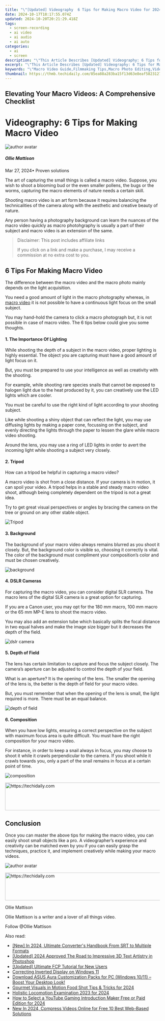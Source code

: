 ```yaml
---
title: "\"[Updated] Videography  6 Tips for Making Macro Video for 2024\""
date: 2024-10-17T18:17:55.074Z
updated: 2024-10-20T20:21:29.418Z
tags: 
  - screen-recording
  - ai video
  - ai audio
  - ai auto
categories: 
  - ai
  - screen
description: "\"This Article Describes [Updated] Videography: 6 Tips for Making Macro Video for 2024\""
excerpt: "\"This Article Describes [Updated] Videography: 6 Tips for Making Macro Video for 2024\""
keywords: "\"Macro Video Guide,Filmmaking Tips,Macro Photo Editing,Videography Basics,High-Res Imagery,Close-Up Video Techniques,Micro Photography Tips\""
thumbnail: https://thmb.techidaily.com/85ea88a283ba15f13d63e8eaf5823127ecc1dabd5bf0f7b20e24752b9917879c.jpg
---
```


## Elevating Your Macro Videos: A Comprehensive Checklist

# Videography: 6 Tips for Making Macro Video

![author avatar](https://images.wondershare.com/filmora/article-images/ollie-mattison.jpg)

##### Ollie Mattison

 Mar 27, 2024• Proven solutions

The art of capturing the small things is called a macro video. Suppose, you wish to shoot a blooming bud or the even smaller pollens, the bugs or the worms, capturing the macro elements of nature needs a certain skill.

Shooting macro video is an art form because it requires balancing the technicalities of the camera along with the aesthetic and creative beauty of nature.

Any person having a photography background can learn the nuances of the macro video quickly as macro photohgraphy is usually a part of their subject and macro video is an extension of the same.

>  Disclaimer: This post includes affiliate links
>
>  If you click on a link and make a purchase, I may receive a commission at no extra cost to you.
>

## 6 Tips For Making Macro Video

The difference between the macro video and the macro photo mainly depends on the light acquisition.

You need a good amount of light in the macro photography whereas, in [macro video](http://www.uwphotographyguide.com/3-tips-underwater-macro-video) it is not possible to have a continuous light focus on the small subject.

You may hand-hold the camera to click a macro photograph but, it is not possible in case of macro video. The 6 tips below could give you some thoughts.

#### 1\. The Importance Of Lighting

While shooting the depth of a subject in the macro video, proper lighting is highly essential. The object you are capturing must have a good amount of light focus on it.

But, you must be prepared to use your intelligence as well as creativity with the shooting.

For example, while shooting rare species snails that cannot be exposed to halogen light due to the heat produced by it, you can creatively use the LED lights which are cooler.

You must be careful to use the right kind of light according to your shooting subject.

Like while shooting a shiny object that can reflect the light, you may use diffusing lights by making a paper cone, focussing on the subject, and evenly directing the lights through the paper to lessen the glare while macro video shooting.

Around the lens, you may use a ring of LED lights in order to avert the incoming light while shooting a subject very closely.

#### 2\. Tripod

How can a tripod be helpful in capturing a macro video?

A macro video is shot from a close distance. If your camera is in motion, it can spoil your video. A tripod helps in a stable and steady macro video shoot, although being completely dependent on the tripod is not a great idea.

Try to get great visual perspectives or angles by bracing the camera on the tree or ground on any other stable object.

![Tripod](https://images.wondershare.com/filmora/article-images/oconnor-ultimate-1030d-fluid-head-30l-cf-tripod.jpg)

#### 3\. Background

The background of your macro video always remains blurred as you shoot it closely. But, the background color is visible so, choosing it correctly is vital. The color of the background must compliment your composition’s color and must be chosen creatively.

![background](https://images.wondershare.com/filmora/article-images/separate-the-foreground-from-background.jpg)

#### 4\. DSLR Cameras

For capturing the macro video, you can consider digital SLR camera. The macro lens of the digital SLR camera is a great option for capturing.

If you are a Canon user, you may opt for the 180 mm macro, 100 mm macro or the 65 mm MP-E lens to shoot the macro video.

You may also add an extension tube which basically splits the focal distance in two equal halves and make the image size bigger but it decreases the depth of the field.

![dslr camera](https://images.wondershare.com/filmora/article-images/dslr-camera-full-rig.jpg)

#### 5\. Depth of Field

The lens has certain limitation to capture and focus the subject closely. The camera’s aperture can be adjusted to control the depth of your field.

What is an aperture? It is the opening of the lens. The smaller the opening of the lens is, the better is the depth of field for your macro video.

But, you must remember that when the opening of the lens is small, the light required is more. There must be an equal balance.

![depth of field](https://images.wondershare.com/filmora/article-images/depth-of-field.JPG)

#### 6\. Composition

When you have low lights, ensuring a correct perspective on the subject with maximum focus area is quite difficult. You must have the right composition for your macro video.

For instance, in order to keep a snail always in focus, you may choose to shoot it while it crawls perpendicular to the camera. If you shoot while it crawls towards you, only a part of the snail remains in focus at a certain point of time.

![composition](https://images.wondershare.com/filmora/article-images/composition.JPG)

<!-- affiliate ads begin -->
<a href="https://aligracehair.sjv.io/c/5597632/1896546/19272" target="_top" id="1896546">
  <img src="//a.impactradius-go.com/display-ad/19272-1896546" border="0" alt="https://techidaily.com" width="728" height="90"/>
</a>
<img height="0" width="0" src="https://aligracehair.sjv.io/i/5597632/1896546/19272" style="position:absolute;visibility:hidden;" border="0" />
<!-- affiliate ads end -->

## Conclusion

Once you can master the above tips for making the macro video, you can easily shoot small objects like a pro. A videographer’s experience and creativity can be matched even by you if you can easily grasp the techniques, practice it, and implement creatively while making your macro videos.

![author avatar](https://images.wondershare.com/filmora/article-images/ollie-mattison.jpg)

<!-- affiliate ads begin -->
<a href="https://aligracehair.sjv.io/c/5597632/2036472/19272" target="_top" id="2036472">
  <img src="//a.impactradius-go.com/display-ad/19272-2036472" border="0" alt="https://techidaily.com" width="728" height="90"/>
</a>
<img height="0" width="0" src="https://aligracehair.sjv.io/i/5597632/2036472/19272" style="position:absolute;visibility:hidden;" border="0" />
<!-- affiliate ads end -->

Ollie Mattison

Ollie Mattison is a writer and a lover of all things video.

Follow @Ollie Mattison


<ins class="adsbygoogle"
     style="display:block"
     data-ad-format="autorelaxed"
     data-ad-client="ca-pub-7571918770474297"
     data-ad-slot="1223367746"></ins>



<ins class="adsbygoogle"
     style="display:block"
     data-ad-client="ca-pub-7571918770474297"
     data-ad-slot="8358498916"
     data-ad-format="auto"
     data-full-width-responsive="true"></ins>


<span class="atpl-alsoreadstyle">Also read:</span>
<div><ul>
<li><a href="https://fox-links.techidaily.com/new-in-2024-ultimate-converters-handbook-from-srt-to-multiple-formats/"><u>[New] In 2024, Ultimate Converter's Handbook From SRT to Multiple Formats</u></a></li>
<li><a href="https://fox-links.techidaily.com/updated-2024-approved-the-road-to-impressive-3d-text-artistry-in-photoshop/"><u>[Updated] 2024 Approved The Road to Impressive 3D Text Artistry in Photoshop</u></a></li>
<li><a href="https://fox-links.techidaily.com/updated-ultimate-fcp-tutorial-for-new-users/"><u>[Updated] Ultimate FCP Tutorial for New Users</u></a></li>
<li><a href="https://graphic-issues.techidaily.com/correcting-inverted-display-on-windows-11/"><u>Correcting Inverted Display on Windows 11</u></a></li>
<li><a href="https://tech-hub.techidaily.com/1723807914043-download-asus-aura-customization-packs-for-pc-windows-1011-boost-your-desktop-look/"><u>Download ASUS Aura Customization Packs for PC (Windows 10/11) – Boost Your Desktop Look!</u></a></li>
<li><a href="https://fox-http.techidaily.com/gourmet-visuals-in-motion-food-shot-tips-and-tricks-for-2024/"><u>Gourmet Visuals in Motion Food Shot Tips & Tricks for 2024</u></a></li>
<li><a href="https://fox-links.techidaily.com/holistic-locomotion-examination-2023-for-2024/"><u>Holistic Locomotion Examination 2023 for 2024</u></a></li>
<li><a href="https://youtube-tips.techidaily.com/o-select-a-youtube-gaming-introduction-maker-free-or-paid-edition-for-2024/"><u>How to Select a YouTube Gaming Introduction Maker Free or Paid Edition for 2024</u></a></li>
<li><a href="https://ai-driven-video-production.techidaily.com/new-in-2024-compress-videos-online-for-free-10-best-web-based-solutions/"><u>New In 2024, Compress Videos Online for Free 10 Best Web-Based Solutions</u></a></li>
</ul></div>

